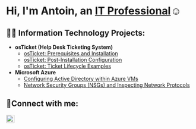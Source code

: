 <h1>Hi, I'm Antoin, an <a href="https://linkedin.com/in/antointhomas">IT Professional</a>☺</h1>

<h2>👨‍💻 Information Technology Projects:</h2>

- <b>osTicket (Help Desk Ticketing System)</b>
  - [osTicket: Prerequisites and Installation](https://github.com/AntoinTh/osticket-prereqs)
  - [osTicket: Post-Installation Configuration](https://github.com/AntoinTh/post-install-config)
  - [osTicket: Ticket Lifecycle Examples](https://github.com/AntoinTh/ticket-lifecycle)
- <b>Microsoft Azure</b>
  - [Configuring Active Directory within Azure VMs](https://github.com/AntoinTh/configure-ad)
  - [Network Security Groups (NSGs) and Inspecting Network Protocols](https://github.com/AntoinTh/azure-network-protocols)

<h2>🤳Connect with me:</h2>

[<img align="left" alt="Josh | LinkedIn" width="22px" src="https://cdn.jsdelivr.net/npm/simple-icons@v3/icons/linkedin.svg" />][linkedin]



[linkedin]: https://linkedin.com/in/antointhomas
